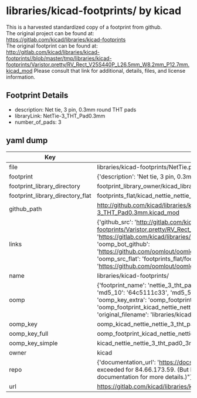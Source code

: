 # libraries/kicad-footprints/ by kicad  
This is a harvested standardized copy of a footprint from github.  
The original project can be found at:  
https://gitlab.com/kicad/libraries/kicad-footprints  
The original footprint can be found at:
http://gitlab.com/kicad/libraries/kicad-footprints//blob/master/tmp/libraries/kicad-footprints/Varistor.pretty/RV_Rect_V25S440P_L26.5mm_W8.2mm_P12.7mm.kicad_mod
Please consult that link for additional, details, files, and license information.  
## Footprint Details
* description: Net tie, 3 pin, 0.3mm round THT pads  
* libraryLink: NetTie-3_THT_Pad0.3mm  
* number_of_pads: 3  
## yaml dump  
| Key | Value |  
| --- | --- |  
| file | libraries/kicad-footprints/NetTie.pretty/NetTie-3_THT_Pad0.3mm.kicad_mod |  
| footprint | {'description': 'Net tie, 3 pin, 0.3mm round THT pads', 'libraryLink': 'NetTie-3_THT_Pad0.3mm', 'number_of_pads': 3} |  
| footprint_library_directory | footprint_library_owner/kicad_libraries/kicad-footprints/ |  
| footprint_library_directory_flat | footprints_flat/kicad_nettie_nettie_3_tht_pad0_3mm/working |  
| github_path | http://github.com/kicad/libraries/kicad-footprints//blob/master/tmp/libraries/kicad-footprints/NetTie.pretty/NetTie-3_THT_Pad0.3mm.kicad_mod |  
| links | {'github_src': 'http://gitlab.com/kicad/libraries/kicad-footprints//blob/master/tmp/libraries/kicad-footprints/Varistor.pretty/RV_Rect_V25S440P_L26.5mm_W8.2mm_P12.7mm.kicad_mod', 'github_src_repo': 'https://gitlab.com/kicad/libraries/kicad-footprints', 'oomp_bot': 'footprints/kicad_nettie_nettie_3_tht_pad0_3mm/working', 'oomp_bot_github': 'https://github.com/oomlout/oomlout_oomp_footprint_bot/tree/main/footprints/kicad_nettie_nettie_3_tht_pad0_3mm/working', 'oomp_src_flat': 'footprints_flat/footprints_flat/kicad_nettie_nettie_3_tht_pad0_3mm/working', 'oomp_src_flat_github': 'https://github.com/oomlout/oomlout_oomp_footprint_src/tree/main/footprints_flat/kicad_nettie_nettie_3_tht_pad0_3mm/working'} |  
| name | libraries/kicad-footprints/ |  
| oomp | {'footprint_name': 'nettie_3_tht_pad0_3mm', 'library_name': 'nettie', 'md5': '64c5111c334721914070c75c6342e76d', 'md5_10': '64c5111c33', 'md5_5': '64c51', 'md5_6': '64c511', 'oomp_key': 'oomp_kicad_nettie_nettie_3_tht_pad0_3mm', 'oomp_key_extra': 'oomp_footprint_kicad_nettie_nettie_3_tht_pad0_3mm', 'oomp_key_full': 'oomp_footprint_kicad_nettie_nettie_3_tht_pad0_3mm_64c511', 'oomp_key_simple': 'kicad_nettie_nettie_3_tht_pad0_3mm', 'original_filename': 'libraries/kicad-footprints/NetTie.pretty/NetTie-3_THT_Pad0.3mm.kicad_mod', 'owner_name': 'kicad'} |  
| oomp_key | oomp_kicad_nettie_nettie_3_tht_pad0_3mm |  
| oomp_key_full | oomp_footprint_kicad_nettie_nettie_3_tht_pad0_3mm |  
| oomp_key_simple | kicad_nettie_nettie_3_tht_pad0_3mm |  
| owner | kicad |  
| repo | {'documentation_url': 'https://docs.github.com/rest/overview/resources-in-the-rest-api#rate-limiting', 'message': "API rate limit exceeded for 84.66.173.59. (But here's the good news: Authenticated requests get a higher rate limit. Check out the documentation for more details.)"} |  
| url | https://gitlab.com/kicad/libraries/kicad-footprints |  

